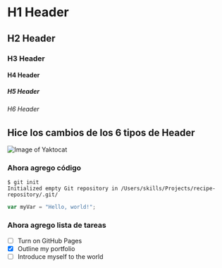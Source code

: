 # H1 Header
## H2 Header
### H3 Header
#### H4 Header
##### H5 Header
###### H6 Header

## Hice los cambios de los 6 tipos de Header

![Image of Yaktocat](https://octodex.github.com/images/yaktocat.png)

### Ahora agrego código
```
$ git init
Initialized empty Git repository in /Users/skills/Projects/recipe-repository/.git/
```

``` javascript
var myVar = "Hello, world!";
```

### Ahora agrego lista de tareas
- [ ] Turn on GitHub Pages
- [X] Outline my portfolio
- [ ] Introduce myself to the world
